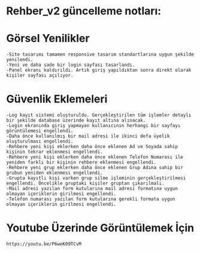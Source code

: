# Rehber_v2 güncelleme notları:



# Görsel Yenilikler
    -Site tasarımı tamamen responsive tasarım standartlarına uygun şekilde yenilendi.
    -Yeni ve daha sade bir login sayfası tasarlandı.
    -Panel ekranı kaldırıldı. Artık giriş yapıldıktan sonra direkt olarak kişiler sayfası açılıyor.

# Güvenlik Eklemeleri
    -Log kayıt sistemi oluşturuldu. Gerçekleştirilen tüm işlemler detaylı bir şekilde database üzerinde kayıt altına alınacak.
    -Login ekranında giriş yapmayan kullanıcının herhangi bir sayfayı görüntülemesi engellendi.
    -Daha önce kullanılmış bir mail adresi ile ikinci defa üyelik oluşturulması engellendi.
    -Rehbere yeni kişi eklerken daha önce eklenen Ad ve Soyada sahip kişinin tekrar eklenmesi engellendi.
    -Rehbere yeni kişi eklerken daha önce eklenen Telefon Numarası ile yeniden farklı bir kişinin rehbere eklenmesi engellendi.
    -Rehbere yeni grup eklerken daha önce eklenen Grup Adına sahip bir grubun yeniden eklenmesi engellendi.
    -Grupta kayıtlı kişi varken grup silme işleminin gerçekleştirilmesi engellendi. Öncelikle gruptaki kişiler gruptan çıkarılmalı.
    -Mail adresi yazılan form kutularına mail adresi formatına uygun olmayan içeriklerin girilmesi engellendi.
    -Telefon numarası yazılan form kutularına gerekli formata uygun olmayan içeriklerin girilmesi engellendi.
    
# Youtube Üzerinde Görüntülemek İçin
    https://youtu.be/P6weK09TCvM

